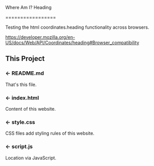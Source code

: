 Where Am I? Heading

=================

Testing the html coordinates.heading functionality across browsers.

https://developer.mozilla.org/en-US/docs/Web/API/Coordinates/heading#Browser_compatibility


This Project
------------

### ← README.md

That's this file.

### ← index.html

Content of this website.

### ← style.css

CSS files add styling rules of this website.

### ← script.js

Location via JavaScript.